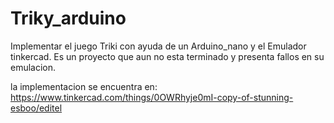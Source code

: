# Triky_arduino
Implementar el juego Triki con ayuda de un Arduino_nano y el Emulador tinkercad.
Es un proyecto que aun no esta terminado y presenta fallos en su emulacion.


la implementacion se encuentra en: https://www.tinkercad.com/things/0OWRhyje0mI-copy-of-stunning-esboo/editel